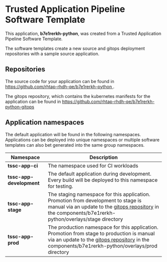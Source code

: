 # Trusted Application Pipeline Software Template

This application, **b7e1rerkh-python**, was created from a Trusted Application Pipeline Software Template.

The software templates create a new source and gitops deployment repositories with a sample source application. 

## Repositories

The source code for your application can be found in [https://github.com/rhtap-rhdh-qe/b7e1rerkh-python ](https://github.com/rhtap-rhdh-qe/b7e1rerkh-python ).
 
The gitops repository, which contains the kubernetes manifests for the application can be found in 
[https://github.com/rhtap-rhdh-qe/b7e1rerkh-python-gitops ](https://github.com/rhtap-rhdh-qe/b7e1rerkh-python-gitops ) 

## Application namespaces 

The default application will be found in the following namespaces. Applications can be deployed into unique namespaces or multiple software templates can also bet generated into the same group namespaces.  

|  Namespace   |  Description   |  
| -------- | -------- |
| **tssc-app-ci** | The namespace used for CI workloads |
| **tssc-app-development** | The default application during development. Every build will be deployed to this namespace for testing. |
| **tssc-app-stage** | The staging namespace for this application. Promotion from development to stage is manual via an update to the [gitops repository](https://github.com/rhtap-rhdh-qe/b7e1rerkh-python-gitops ) in the components/b7e1rerkh-python/overlays/stage directory |
| **tssc-app-prod** | The production namespace for this application. Promotion from stage to production is manual via an update to the [gitops repository](https://github.com/rhtap-rhdh-qe/b7e1rerkh-python-gitops ) in the components/b7e1rerkh-python/overlays/prod directory |